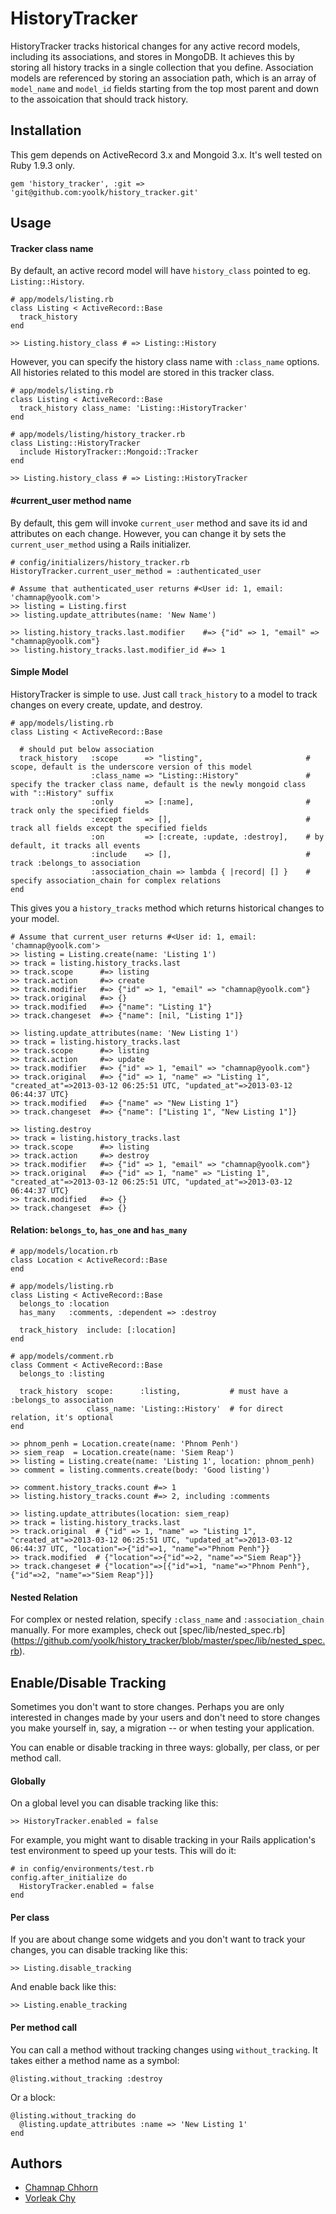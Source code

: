 # HistoryTracker

HistoryTracker tracks historical changes for any active record models, including its associations, and stores in MongoDB. It achieves this by storing all history tracks in a single collection that you define. Association models are referenced by storing an association path, which is an array of `model_name` and `model_id` fields starting from the top most parent and down to the assoication that should track history.

## Installation

This gem depends on ActiveRecord 3.x and Mongoid 3.x. It's well tested on Ruby 1.9.3 only.

    gem 'history_tracker', :git => 'git@github.com:yoolk/history_tracker.git'

## Usage

#### Tracker class name

By default, an active record model will have `history_class` pointed to eg. `Listing::History`.

    # app/models/listing.rb
    class Listing < ActiveRecord::Base
      track_history
    end

    >> Listing.history_class # => Listing::History

However, you can specify the history class name with `:class_name` options. All histories related to this model are stored in this tracker class.

    # app/models/listing.rb
    class Listing < ActiveRecord::Base
      track_history class_name: 'Listing::HistoryTracker'
    end

    # app/models/listing/history_tracker.rb
    class Listing::HistoryTracker
      include HistoryTracker::Mongoid::Tracker
    end

    >> Listing.history_class # => Listing::HistoryTracker

#### #current_user method name

By default, this gem will invoke `current_user` method and save its id and attributes on each change. However, you can change it by sets the `current_user_method` using a Rails initializer.

    # config/initializers/history_tracker.rb
    HistoryTracker.current_user_method = :authenticated_user

    # Assume that authenticated_user returns #<User id: 1, email: 'chamnap@yoolk.com'>
    >> listing = Listing.first
    >> listing.update_attributes(name: 'New Name')

    >> listing.history_tracks.last.modifier    #=> {"id" => 1, "email" => "chamnap@yoolk.com"}
    >> listing.history_tracks.last.modifier_id #=> 1

#### Simple Model

HistoryTracker is simple to use. Just call `track_history` to a model to track changes on every create, update, and destroy.

    # app/models/listing.rb
    class Listing < ActiveRecord::Base

      # should put below association
      track_history   :scope      => "listing",                       # scope, default is the underscore version of this model
                      :class_name => "Listing::History"               # specify the tracker class name, default is the newly mongoid class with "::History" suffix
                      :only       => [:name],                         # track only the specified fields
                      :except     => [],                              # track all fields except the specified fields 
                      :on         => [:create, :update, :destroy],    # by default, it tracks all events
                      :include    => [],                              # track :belongs_to association
                      :association_chain => lambda { |record| [] }    # specify association_chain for complex relations
    end

This gives you a `history_tracks` method which returns historical changes to your model.

    # Assume that current_user returns #<User id: 1, email: 'chamnap@yoolk.com'>
    >> listing = Listing.create(name: 'Listing 1')
    >> track = listing.history_tracks.last
    >> track.scope      #=> listing
    >> track.action     #=> create
    >> track.modifier   #=> {"id" => 1, "email" => "chamnap@yoolk.com"}
    >> track.original   #=> {}
    >> track.modified   #=> {"name": "Listing 1"}
    >> track.changeset  #=> {"name": [nil, "Listing 1"]}

    >> listing.update_attributes(name: 'New Listing 1')
    >> track = listing.history_tracks.last
    >> track.scope      #=> listing
    >> track.action     #=> update
    >> track.modifier   #=> {"id" => 1, "email" => "chamnap@yoolk.com"}
    >> track.original   #=> {"id" => 1, "name" => "Listing 1", "created_at"=>2013-03-12 06:25:51 UTC, "updated_at"=>2013-03-12 06:44:37 UTC}
    >> track.modified   #=> {"name" => "New Listing 1"}
    >> track.changeset  #=> {"name": ["Listing 1", "New Listing 1"]}

    >> listing.destroy
    >> track = listing.history_tracks.last
    >> track.scope      #=> listing
    >> track.action     #=> destroy
    >> track.modifier   #=> {"id" => 1, "email" => "chamnap@yoolk.com"}
    >> track.original   #=> {"id" => 1, "name" => "Listing 1", "created_at"=>2013-03-12 06:25:51 UTC, "updated_at"=>2013-03-12 06:44:37 UTC}
    >> track.modified   #=> {}
    >> track.changeset  #=> {}

#### Relation: `belongs_to`, `has_one` and `has_many`

    # app/models/location.rb
    class Location < ActiveRecord::Base
    end

    # app/models/listing.rb
    class Listing < ActiveRecord::Base
      belongs_to :location
      has_many   :comments, :dependent => :destroy

      track_history  include: [:location]
    end

    # app/models/comment.rb
    class Comment < ActiveRecord::Base
      belongs_to :listing

      track_history  scope:      :listing,           # must have a :belongs_to association
                     class_name: 'Listing::History'  # for direct relation, it's optional
    end

    >> phnom_penh = Location.create(name: 'Phnom Penh')
    >> siem_reap  = Location.create(name: 'Siem Reap')
    >> listing = Listing.create(name: 'Listing 1', location: phnom_penh)
    >> comment = listing.comments.create(body: 'Good listing')

    >> comment.history_tracks.count #=> 1
    >> listing.history_tracks.count #=> 2, including :comments

    >> listing.update_attributes(location: siem_reap)
    >> track = listing.history_tracks.last
    >> track.original  # {"id" => 1, "name" => "Listing 1", "created_at"=>2013-03-12 06:25:51 UTC, "updated_at"=>2013-03-12 06:44:37 UTC, "location"=>{"id"=>1, "name"=>"Phnom Penh"}}
    >> track.modified  # {"location"=>{"id"=>2, "name"=>"Siem Reap"}}
    >> track.changeset # {"location"=>[{"id"=>1, "name"=>"Phnom Penh"}, {"id"=>2, "name"=>"Siem Reap"}]}

#### Nested Relation

For complex or nested relation, specify `:class_name` and `:association_chain` manually. For more examples, check out [spec/lib/nested_spec.rb] (https://github.com/yoolk/history_tracker/blob/master/spec/lib/nested_spec.rb).

## Enable/Disable Tracking

Sometimes you don't want to store changes. Perhaps you are only interested in changes made by your users and don't need to store changes you make yourself in, say, a migration -- or when testing your application.

You can enable or disable tracking in three ways: globally, per class, or per method call.

#### Globally

On a global level you can disable tracking like this:

    >> HistoryTracker.enabled = false

For example, you might want to disable tracking in your Rails application's test environment to speed up your tests. This will do it:

    # in config/environments/test.rb
    config.after_initialize do
      HistoryTracker.enabled = false
    end

#### Per class

If you are about change some widgets and you don't want to track your changes, you can disable tracking like this:

    >> Listing.disable_tracking

And enable back like this:

    >> Listing.enable_tracking

#### Per method call

You can call a method without tracking changes using `without_tracking`. It takes either a method name as a symbol:

    @listing.without_tracking :destroy

Or a block:

    @listing.without_tracking do
      @listing.update_attributes :name => 'New Listing 1'
    end

## Authors

* [Chamnap Chhorn](https://github.com/chamnap)
* [Vorleak Chy](https://github.com/vorleakchy)